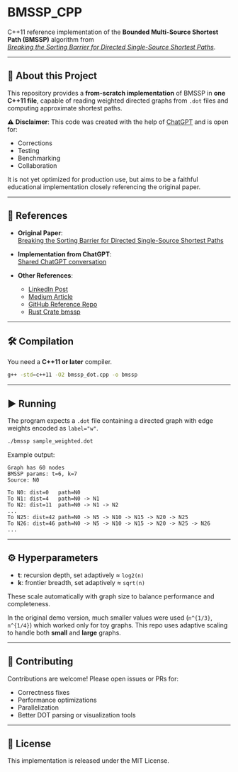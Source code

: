 # BMSSP_CPP

C++11 reference implementation of the **Bounded Multi-Source Shortest Path (BMSSP)** algorithm from  
[*Breaking the Sorting Barrier for Directed Single-Source Shortest Paths*](https://arxiv.org/pdf/2504.17033).

---

## 🚀 About this Project

This repository provides a **from-scratch implementation** of BMSSP in **one C++11 file**, capable of reading weighted directed graphs from `.dot` files and computing approximate shortest paths.  

⚠️ **Disclaimer**: This code was created with the help of [ChatGPT](https://chatgpt.com/share/68a38505-bc8c-8010-8a36-9586d2a481a7) and is open for:
- Corrections  
- Testing  
- Benchmarking  
- Collaboration  

It is not yet optimized for production use, but aims to be a faithful educational implementation closely referencing the original paper.

---

## 📄 References

- **Original Paper**:  
  [Breaking the Sorting Barrier for Directed Single-Source Shortest Paths](https://arxiv.org/pdf/2504.17033)

- **Implementation from ChatGPT**:  
  [Shared ChatGPT conversation](https://chatgpt.com/share/68a38505-bc8c-8010-8a36-9586d2a481a7)

- **Other References**:  
  - [LinkedIn Post](https://www.linkedin.com/posts/george-pashev-04485635_tsinghua-university-reportedly-breaks-the-activity-7361081529038426114-NyzU)  
  - [Medium Article](https://medium.com/@teggourabdenour/deconstructing-the-shortest-path-algorithm-a-deep-dive-into-theory-vs-implementation-3c6c8149ac16)  
  - [GitHub Reference Repo](https://github.com/madaffrager/Bounded-Multi-Source-Shortest-Path-Algorithm)  
  - [Rust Crate bmssp](https://lib.rs/crates/bmssp)

---

## 🛠 Compilation

You need a **C++11 or later** compiler.

```bash
g++ -std=c++11 -O2 bmssp_dot.cpp -o bmssp
````

---

## ▶️ Running

The program expects a `.dot` file containing a directed graph with edge weights encoded as `label="w"`.

```bash
./bmssp sample_weighted.dot
```

Example output:

```
Graph has 60 nodes
BMSSP params: t=6, k=7
Source: N0

To N0: dist=0   path=N0
To N1: dist=4   path=N0 -> N1
To N2: dist=11  path=N0 -> N1 -> N2
...
To N25: dist=42 path=N0 -> N5 -> N10 -> N15 -> N20 -> N25
To N26: dist=46 path=N0 -> N5 -> N10 -> N15 -> N20 -> N25 -> N26
...
```

---

## ⚙️ Hyperparameters

* **t**: recursion depth, set adaptively ≈ `log2(n)`
* **k**: frontier breadth, set adaptively ≈ `sqrt(n)`

These scale automatically with graph size to balance performance and completeness.

In the original demo version, much smaller values were used (`n^{1/3}`, `n^{1/4}`) which worked only for toy graphs. This repo uses adaptive scaling to handle both **small** and **large** graphs.

---

## 🤝 Contributing

Contributions are welcome!
Please open issues or PRs for:

* Correctness fixes
* Performance optimizations
* Parallelization
* Better DOT parsing or visualization tools

---

## 📜 License

This implementation is released under the MIT License.
